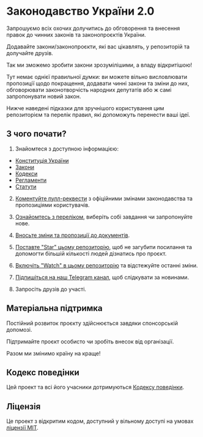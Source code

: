 # Законодавство України 2.0

Запрошуємо всіх охочих долучитись до обговорення та внесення правок до чинних законів та законопроєктів України.

Додавайте закони/законопроєкти, які вас цікавлять, у репозиторій та долучайте друзів.

Так ми зможемо зробити закони зрозумілішими, а владу відкритішою!

Тут немає однієї правильної думки: ви можете вільно висловлювати пропозиції щодо покращення, додавати чинні закони та зміни до них, обговорювати законотворчість народних депутатів або ж самі запропонувати новий закон.

Нижче наведені підказки для зручнішого користування цим репозиторієм та перелік правил, які допоможуть перенести ваші ідеї.

## З чого почати?

1. Знайомтеся з доступною інформацією:

* [Конституція України](Конституція.md)
* [Закони](Закони)
* [Кодекси](Кодекси)
* [Регламенти](Регламенти)
* [Статути](Статути)

2. [Коментуйте пулл-реквести](https://github.com/opensourcewebsite-org/ua-law/pulls) з офіційними змінами законодавства та пропозиціями користувачів.

3. [Ознайомтесь з переліком](https://github.com/opensourcewebsite-org/ua-law/issues), виберіть собі завдання чи запропонуйте нове.

4. [Вносьте зміни та пропозиції до документів](CONTRIBUTING.md).

5. [Поставте "Star" цьому репозиторію](https://help.github.com/en/github/getting-started-with-github/saving-repositories-with-stars), щоб не загубити посилання та допомогти більшій кількості людей дізнатись про проєкт.

7. [Включіть "Watch" в цьому репозиторію](https://help.github.com/en/github/receiving-notifications-about-activity-on-github/watching-and-unwatching-repositories) та відстежуйте останні зміни.

6. [Підпишіться на наш Telegram канал](https://t.me/ua_law), щоб слідкувати за новинами.

4. Запросіть друзів до участі.

## Матеріальна підтримка

Постійний розвиток проєкту здійснюється завдяки спонсорській допомозі.

Підтримайте проєкт особисто чи зробіть внесок від організації.

Разом ми змінимо країну на краще!

## Кодекс поведінки

Цей проект та всі його учасники дотримуються [Кодексу поведінки](CODE_OF_CONDUCT.md).

## Ліцензія

Це проект з відкритим кодом, доступний у вільному доступі на умовах [ліцензії MIT](LICENSE.md).
